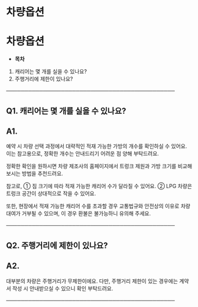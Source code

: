 # 차량옵션

**차량옵션**
========

* **목차**

1. 캐리어는 몇 개를 실을 수 있나요?
2. 주행거리에 제한이 있나요?

──────────────────────────────────────────────

**Q1. 캐리어는 몇 개를 실을 수 있나요?**
---------------------------

**A1.**
-------

예약 시 차량 선택 과정에서 대략적인 적재 가능한 가방의 개수를 확인하실 수 있어요. 이는 참고용으로, 정확한 개수는 안내드리기 어려운 점 양해 부탁드려요.  
  
정확한 확인을 원하시면 차량 제조사의 홈페이지에서 트렁크 제원과 가방 크기를 비교해보시는 방법을 추천드려요.  
  
참고로, ① 짐 크기에 따라 적재 가능한 캐리어 수가 달라질 수 있어요. ② LPG 차량은 트렁크 공간이 상대적으로 작을 수 있어요.  
  
또한, 현장에서 적재 가능한 캐리어 수를 초과할 경우 교통법규와 안전상의 이유로 차량 대여가 거부될 수 있으며, 이 경우 환불은 불가능하니 유의해 주세요.

──────────────────────────────────────────────

**Q2. 주행거리에 제한이 있나요?**
----------------------

**A2.**
-------

대부분의 차량은 주행거리가 무제한이에요. 다만, 주행거리 제한이 있는 경우에는 계약서 작성 시 안내받으실 수 있으니 확인 부탁드려요.

──────────────────────────────────────────────